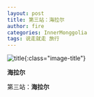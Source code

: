 ```yaml
---
layout: post
title: 第三站：海拉尔
author: fire
categories: InnerMonggolia
tags: 说走就走 旅行
---
```


![title](https://image.sideproject.cn/title/title_126.jpg){:class="image-title"}

**海拉尔**

第三站：**海拉尔**

